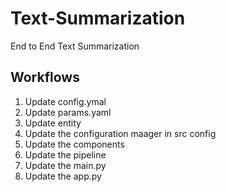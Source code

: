 # Text-Summarization
End to End Text Summarization 


## Workflows
1. Update config.ymal
2. Update params.yaml
3. Update entity
4. Update the configuration maager in src config
5. Update the components
6. Update the pipeline
7. Update the main.py
8. Update the app.py
